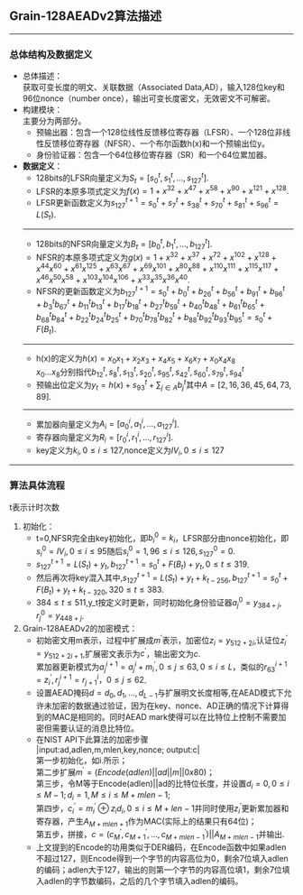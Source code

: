 ## Grain-128AEADv2算法描述
***
### 总体结构及数据定义
* 总体描述：  
  获取可变长度的明文、关联数据（Associated Data,AD），输入128位key和96位nonce（number once），输出可变长度密文，无效密文不可解密。
* 构建模块：  
  主要分为两部分。  
  * 预输出器：包含一个128位线性反馈移位寄存器（LFSR）、一个128位非线性反馈移位寄存器（NFSR）、一个布尔函数h(x)和一个预输出位y。
  * 身份验证器：包含一个64位移位寄存器（SR）和一个64位累加器。
* **数据定义**：  
  * 128bits的LFSR向量定义为$S_t=[s^t_0,s^t_1,\dots,s_{127}^t].$
  * LFSR的本原多项式定义为$f(x)=1+x^{32}+x^{47}+x^{58}+x^{90}+x^{121}+x^{128}.$
  * LFSR更新函数定义为$s^{t+1}_{127}=s^t_0+s^t_7+s^t_{38}+s^t_{70}+s^t_{81}+s^t_{96}=L(S_t).$
  ***
  * 128bits的NFSR向量定义为$B_t=[b^t_0,b^t_1,\dots,b^t_{127}].$
  * NFSR的本原多项式定义为$g(x)=1+x^{32}+x^{37}+x^{72}+x^{102}+x^{128}+x^{44}x^{60}+x^{61}x^{125}+x^{63}x^{67}+x^{69}x^{101}+x^{80}x^{88}+x^{110}x^{111}+x^{115}x^{117}+x^{46}x^{50}x^{58}+x^{103}x^{104}x^{106}+x^{33}x^{35}x^{36}x^{40}.$
  * NFSR的更新函数定义为$b^{t+1}_{127}=s^t_0+b^t_0+b^t_{26}+b^t_{56}+b^t_{91}+b^t_{96}+b^t_3b^t_{67}+b^t_{11}b^t_{13}+b^t_{17}b^t_{18}+b^t_{27}b^t_{59}+b^t_{40}b^t_{48}+b^t_{61}b^t_{65}+b^t_{68}b^t_{84}+b^t_{22}b^t_{24}b^t_{25}+b^t_{70}b^t_{78}b^t_{82}+b^t_{88}b^t_{92}b^t_{93}b^t_{95}
  =s^t_0+F(B_t).$
  ***
  * h(x)的定义为$h(x)=x_0x_1+x_2x_3+x_4x_5+x_6x_7+x_0x_4x_8$  
  $x_0\dots x_8$分别指代$b^t_{12},s^t_8,s^t_{13},s^t_{20},s^t_{95},s^t_{42},s^t_{60},s^t_{79},s^t_{94}$
  * 预输出位定义为$y_t=h(x)+s^t_{93}+\sum_{j\in A}b^t_j$其中$A=[2,16,36,45,64,73,89]$.  
  ***
  * 累加器向量定义为$A_i=[a^i_0,a^i_1,\dots ,a^i_{127}]$.
  * 寄存器向量定义为$R_i=[r^i_0,r^i_1,\dots ,r^i_{127}]$.
  * key定义为$k_i,0\le i\leq 127$,nonce定义为$IV_i,0\le i\leq 127$  
***
### 算法具体流程  
  t表示计时次数
  1. 初始化：  
       * t=0,NFSR完全由key初始化，即$b^0_i=k_i$，LFSR部分由nonce初始化，即$s^0_i=IV_i,0\le i\leq 95$随后$s^0_i=1,96\le i\leq 126,s^0_{127}=0$.
       * $s^{t+1}_{127}=L(S_t)+y_t,b^{t+1}_{127}=s^t_0+F(B_t)+y_t,0\le t\leq 319$.
       * 然后再次将key混入其中,$s^{t+1}_{127}=L(S_t)+y_t+k_{t-256},b^{t+1}_{127}=s^t_0+F(B_t)+y_t+k_{t-320},320\le t\leq 383$.
       * $384\le t\leq 511$,y_t按定义时更新，同时初始化身份验证器$a^0_j=y_{384+j},r^0_j=y_{448+j}$.
  2. Grain-128AEADv2的加密模式：  
       * 初始密文用m表示，过程中扩展成$m^{'}$表示，加密位$z_i=y_{512+2i}$,认证位$z^{'}_i=y_{512+2i+1}$,扩展密文表示为$c^{'}$，输出密文为$c$.  
        累加器更新模式为$a^{i+1}_j=a^i_j+m_i^{'},0\le j\leq 63,0\le i\leq L$，类似的$r^{i+1}_{63}=z^{'}_i,r^{i+1}_j=r^{i}_{j+1}，0\le j\leq 62$.
       * 设置AEAD掩码$d=d_0,d_1,\dots ,d_{L-1}$与扩展明文长度相等,在AEAD模式下允许未加密的数据通过验证，因为在key、nonce、AD正确的情况下计算得到的MAC是相同的。同时AEAD mark使得可以在比特位上控制不需要加密但需要认证的消息比特位。
       * 在NIST API下此算法的加密步骤  
        |input:ad,adlen,m,mlen,key,nonce;   output:c|  
        第一步初始化，如i.所示；  
        第二步扩展$m^{'}=(Encode(adlen)||ad||m||0x80)$；  
        第三步，令M等于Encode(adlen)||ad的比特位长度，并设置$d_i=0,0\le i\leq M-1;d_i=1,M\le i\leq M+mlen-1$;  
        第四步，$c^{'}_i=m^{'}_i\oplus z_id_i,0\le i\leq M+len-1$并同时使用$z^{'}_i$更新累加器和寄存器，产生$A_{M+mlen+1}$作为MAC(实际上的结果只有64位)；  
        第五步，拼接，$c=(c^{'}_M,c^{'}_{M+1},\dots ,c^{'}_{M+mlen-1})||A_{M+mlen-1}$并输出.  
        * 上文提到的Encode的功用类似于DER编码，在Encode函数中如果adlen不超过127，则Encode得到一个字节的内容高位为0，剩余7位填入adlen的编码；adlen大于127，输出的则第一个字节的内容高位填1，剩余7位填入adlen的字节数编码，之后的几个字节填入adlen的编码。



